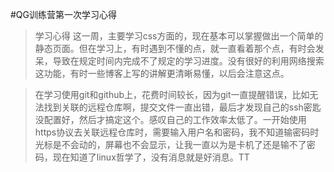 #QG训练营第一次学习心得
>学习心得
>这一周，主要学习css方面的，现在基本可以掌握做出一个简单的静态页面。但在学习上，有时遇到不懂的点，就一直看着那个点，有时会发呆，导致在规定时间内完成不了规定的学习进度。没有很好的利用网络搜索这功能，有时一些博客上写的讲解更清晰易懂，以后会注意这点。

>在学习使用git和github上，花费时间较长，因为git一直提醒错误，比如无法找到关联的远程仓库啊，提交文件一直出错，最后才发现自己的ssh密匙没配置好，然后才搞定这个。感叹自己的工作效率太低了。一开始使用https协议去关联远程仓库时，需要输入用户名和密码，我不知道输密码时光标是不会动的，屏幕也不会显示，让我一直以为是卡机了还是输不了密码，现在知道了linux哲学了，没有消息就是好消息。TT
